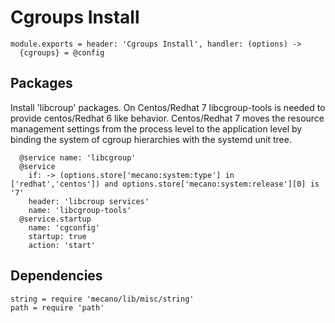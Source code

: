 
# Cgroups Install

    module.exports = header: 'Cgroups Install', handler: (options) ->
      {cgroups} = @config

## Packages
Install 'libcroup' packages. On Centos/Redhat 7 libcgroup-tools is needed to provide
centos/Redhat 6 like behavior.
Centos/Redhat 7 moves the resource management settings from the process level to
the application level by binding the system of cgroup hierarchies with the systemd unit tree.

      @service name: 'libcgroup'
      @service
        if: -> (options.store['mecano:system:type'] in ['redhat','centos']) and options.store['mecano:system:release'][0] is '7'
        header: 'libcroup services'
        name: 'libcgroup-tools'
      @service.startup
        name: 'cgconfig'
        startup: true
        action: 'start'

## Dependencies

    string = require 'mecano/lib/misc/string'
    path = require 'path'
